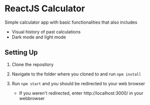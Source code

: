 # ReactJS Calculator

Simple calculator app with basic functionalities that also includes

- Visual history of past calculations
- Dark mode and light mode

## Setting Up

1. Clone the repository
2. Navigate to the folder where you cloned to and run `npm install`
3. Run `npm start` and you should be redirected to your web browser

   - If you weren't redirected, enter http://localhost:3000/ in your webbrowser
